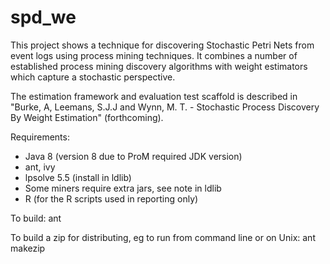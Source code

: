 # spd\_we

This project shows a technique for discovering Stochastic Petri Nets from event logs using process mining techniques. It combines a number of established process mining discovery algorithms with weight estimators which capture a stochastic perspective.

The estimation framework and evaluation test scaffold is described in "Burke, A, Leemans, S.J.J and Wynn, M. T. - Stochastic Process Discovery By Weight Estimation" (forthcoming).

Requirements: 
 + Java 8 (version 8 due to ProM required JDK version)
 + ant, ivy
 + lpsolve 5.5 (install in ldlib)
 + Some miners require extra jars, see note in ldlib
 + R (for the R scripts used in reporting only)

To build:
ant 

To build a zip for distributing, eg to run from command line or on Unix:
ant makezip

